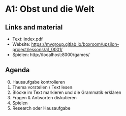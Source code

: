 # A1: Obst und die Welt

## Links and material


- Text: index.pdf
- Website: https://mvgroup.gitlab.io/boxroom/upsilon-project/lessons/a1_0001/
- Spielen: http://localhost:8000/games/

## Agenda

0. Hausaufgabe kontrolieren
1. Thema vorstellen / Text lesen
2. Blöcke im Text markieren und die Grammatik erklären
3. Fragen & Antworten diskutieren
4. Spielen
5. Research oder Hausaufgabe
 
